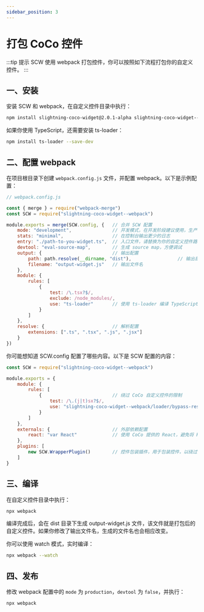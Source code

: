 ```yaml
---
sidebar_position: 3
---
```


# 打包 CoCo 控件


:::tip 提示
SCW 使用 webpack 打包控件，你可以按照如下流程打包你的自定义控件。
:::

## 一、安装

安装 SCW 和 webpack，在自定义控件目录中执行：

```sh
npm install slightning-coco-widget@2.0.1-alpha slightning-coco-widget--webpack@2.0.1-alpha webpack webpack-cli --save-dev
```

如果你使用 TypeScript，还需要安装 ts-loader：

```sh
npm install ts-loader --save-dev
```

## 二、配置 webpack

在项目根目录下创建 `webpack.config.js` 文件，并配置 webpack。以下是示例配置：

```javascript
// webpack.config.js

const { merge } = require("webpack-merge")
const SCW = require("slightning-coco-widget--webpack")

module.exports = merge(SCW.config, {   // 合并 SCW 配置
    mode: "development",               // 开发模式，在开发阶段建议使用，生产模式请改为 "production"
    stats: "minimal",                  // 在控制台输出更少的日志
    entry: "./path-to-you-widget.ts",  // 入口文件，请替换为你的自定义控件路径
    devtool: "eval-source-map",        // 生成 source map，方便调试
    output: {                          // 输出配置
        path: path.resolve(__dirname, "dist"),                 // 输出目录
        filename: "output-widget.js"   // 输出文件名
    },
    module: {
        rules: [
            {
                test: /\.tsx?$/,
                exclude: /node_modules/,
                use: "ts-loader"       // 使用 ts-loader 编译 TypeScript 文件，如果使用 JavaScript 则不需要
            }
        ]
    },
    resolve: {                         // 解析配置
        extensions: [".ts", ".tsx", ".js", ".jsx"]
    }
})
```

你可能想知道 SCW.config 配置了哪些内容。以下是 SCW 配置的内容：

```javascript
const SCW = require("slightning-coco-widget--webpack")

module.exports = {
    module: {
        rules: [
            {                          // 绕过 CoCo 自定义控件的限制
                test: /\.(j|t)sx?$/,
                use: "slightning-coco-widget--webpack/loader/bypass-restrictions-loader",
            }
        ]
    },
    externals: {                       // 外部依赖配置
        react: "var React"             // 使用 CoCo 提供的 React，避免将 React 打包进自定义控件
    },
    plugins: [
        new SCW.WrapperPlugin()        // 控件包装插件，用于包装控件，以绕过一些限制，并防止 CoCo 吞错误信息
    ]
}
```

## 三、编译

在自定义控件目录中执行：

```sh
npx webpack
```

编译完成后，会在 dist 目录下生成 output-widget.js 文件，该文件就是打包后的自定义控件。如果你修改了输出文件名，生成的文件名也会相应改变。

你可以使用 watch 模式，实时编译：

```sh
npx webpack --watch
```

## 四、发布

修改 webpack 配置中的 `mode` 为 `production`，`devtool` 为 `false`，并执行：

```sh
npx webpack
```
